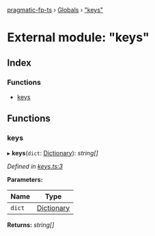 [pragmatic-fp-ts](../README.md) › [Globals](../globals.md) › ["keys"](_keys_.md)

# External module: "keys"

## Index

### Functions

* [keys](_keys_.md#keys)

## Functions

###  keys

▸ **keys**(`dict`: [Dictionary](_types_.md#dictionary)): *string[]*

*Defined in [keys.ts:3](https://github.com/hermann-p/pragmatic-fp-ts/blob/16cc592/src/keys.ts#L3)*

**Parameters:**

Name | Type |
------ | ------ |
`dict` | [Dictionary](_types_.md#dictionary) |

**Returns:** *string[]*
